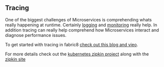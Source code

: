 ## Tracing

One of the biggest challenges of Microservices is comprehending whats really happening at runtime. Certainly [logging](logging.html) and [monitoring](monitoring.html) really help. In addition tracing can really help comprehend how Microservices interact and diagnose performance issues.

To get started with tracing in fabric8 [check out this blog and vieo](https://blog.fabric8.io/kubernetes-integration-with-zipkin-d6c195dd596d#.nug1hbi2n). 

For more details check out the [kubernetes zipkin project](https://github.com/fabric8io/kubernetes-zipkin) along with the [zipkin site](http://zipkin.io/)
